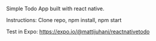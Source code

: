 Simple Todo App built with react native.

Instructions:
Clone repo, npm install, npm start

Test in Expo:
https://expo.io/@mattijuhani/reactnativetodo
